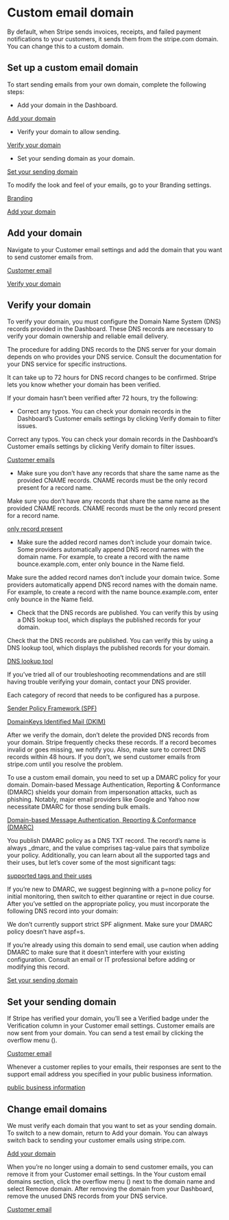 # Custom email domain

By default, when Stripe sends invoices, receipts, and failed payment notifications to your customers, it sends them from the stripe.com domain. You can change this to a custom domain.

## Set up a custom email domain

To start sending emails from your own domain, complete the following steps:

- Add your domain in the Dashboard.

[Add your domain](#adding_domain)

- Verify your domain to allow sending.

[Verify your domain](#verifying_domain)

- Set your sending domain as your domain.

[Set your sending domain](#setting_sending_domain)

To modify the look and feel of your emails, go to your Branding settings.

[Branding](https://dashboard.stripe.com/account/branding)

[Add your domain](#adding_domain)

## Add your domain

Navigate to your Customer email settings and add the domain that you want to send customer emails from.

[Customer email](https://dashboard.stripe.com/settings/emails)

[Verify your domain](#verifying_domain)

## Verify your domain

To verify your domain, you must configure the Domain Name System (DNS) records provided in the Dashboard. These DNS records are necessary to verify your domain ownership and reliable email delivery.

The procedure for adding DNS records to the DNS server for your domain depends on who provides your DNS service. Consult the documentation for your DNS service for specific instructions.

It can take up to 72 hours for DNS record changes to be confirmed. Stripe lets you know whether your domain has been verified.

If your domain hasn’t been verified after 72 hours, try the following:

- Correct any typos. You can check your domain records in the Dashboard’s Customer emails settings by clicking Verify domain to filter issues.

Correct any typos. You can check your domain records in the Dashboard’s Customer emails settings by clicking Verify domain to filter issues.

[Customer emails](https://dashboard.stripe.com/settings/emails)

- Make sure you don’t have any records that share the same name as the provided CNAME records. CNAME records must be the only record present for a record name.

Make sure you don’t have any records that share the same name as the provided CNAME records. CNAME records must be the only record present for a record name.

[only record present](https://tools.ietf.org/html/rfc2181#section-10.1)

- Make sure the added record names don’t include your domain twice. Some providers automatically append DNS record names with the domain name. For example, to create a record with the name bounce.example.com, enter only bounce in the Name field.

Make sure the added record names don’t include your domain twice. Some providers automatically append DNS record names with the domain name. For example, to create a record with the name bounce.example.com, enter only bounce in the Name field.

- Check that the DNS records are published. You can verify this by using a DNS lookup tool, which displays the published records for your domain.

Check that the DNS records are published. You can verify this by using a DNS lookup tool, which displays the published records for your domain.

[DNS lookup tool](https://dnschecker.org/all-dns-records-of-domain.php)

If you’ve tried all of our troubleshooting recommendations and are still having trouble verifying your domain, contact your DNS provider.

Each category of record that needs to be configured has a purpose.

[Sender Policy Framework (SPF)](https://tools.ietf.org/html/rfc7208)

[DomainKeys Identified Mail (DKIM)](http://www.dkim.org/)

After we verify the domain, don’t delete the provided DNS records from your domain. Stripe frequently checks these records. If a record becomes invalid or goes missing, we notify you. Also, make sure to correct DNS records within 48 hours. If you don’t, we send customer emails from stripe.com until you resolve the problem.

To use a custom email domain, you need to set up a DMARC policy for your domain. Domain-based Message Authentication, Reporting & Conformance (DMARC) shields your domain from impersonation attacks, such as phishing. Notably, major email providers like Google and Yahoo now necessitate DMARC for those sending bulk emails.

[Domain-based Message Authentication, Reporting & Conformance (DMARC)](https://dmarc.org/)

You publish DMARC policy as a DNS TXT record. The record’s name is always _dmarc, and the value comprises tag-value pairs that symbolize your policy. Additionally, you can learn about all the supported tags and their uses, but let’s cover some of the most significant tags:

[supported tags and their uses](https://dmarc.org/overview/)

If you’re new to DMARC, we suggest beginning with a p=none policy for initial monitoring, then switch to either quarantine or reject in due course. After you’ve settled on the appropriate policy, you must incorporate the following DNS record into your domain:

We don’t currently support strict SPF alignment. Make sure your DMARC policy doesn’t have aspf=s.

If you’re already using this domain to send email, use caution when adding DMARC to make sure that it doesn’t interfere with your existing configuration. Consult an email or IT professional before adding or modifying this record.

[Set your sending domain](#setting_sending_domain)

## Set your sending domain

If Stripe has verified your domain, you’ll see a Verified badge under the Verification column in your Customer email settings. Customer emails are now sent from your domain. You can send a test email by clicking the overflow menu ().

[Customer email](https://dashboard.stripe.com/settings/emails)

Whenever a customer replies to your emails, their responses are sent to the support email address you specified in your public business information.

[public business information](https://dashboard.stripe.com/settings/public)

## Change email domains

We must verify each domain that you want to set as your sending domain. To switch to a new domain, return to Add your domain. You can always switch back to sending your customer emails using stripe.com.

[Add your domain](#setup)

When you’re no longer using a domain to send customer emails, you can remove it from your Customer email settings. In the Your custom email domains section, click the overflow menu () next to the domain name and select Remove domain. After removing the domain from your Dashboard, remove the unused DNS records from your DNS service.

[Customer email](https://dashboard.stripe.com/settings/emails)
